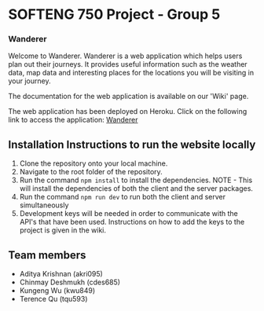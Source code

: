 # SOFTENG 750 Project - Group 5

### Wanderer

Welcome to Wanderer. Wanderer is a web application which helps users plan out their journeys. It provides useful information such as the weather data, map data and interesting places for the locations you will be visiting in your journey.  

The documentation for the web application is available on our 'Wiki' page.

The web application has been deployed on Heroku. Click on the following link to access the application: [Wanderer](https://blooming-tundra-46644.herokuapp.com/)

## Installation Instructions to run the website locally

1) Clone the repository onto your local machine.
2) Navigate to the root folder of the repository.
3) Run the command `npm install` to install the dependencies. NOTE - This will install the dependencies of both the client and the server packages.
4) Run the command `npm run dev` to run both the client and server simultaneously
5) Development keys will be needed in order to communicate with the API's that have been used. Instructions on how to add the keys to the project is given in the wiki.

## Team members

- Aditya Krishnan (akri095)
- Chinmay Deshmukh (cdes685)
- Kungeng Wu (kwu849)
- Terence Qu (tqu593)
